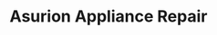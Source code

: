 ---
title: "Asurion Appliance Repair"
url: /oxnard/asurion-appliance-repair/
shop: Haushaltsgeräte
---